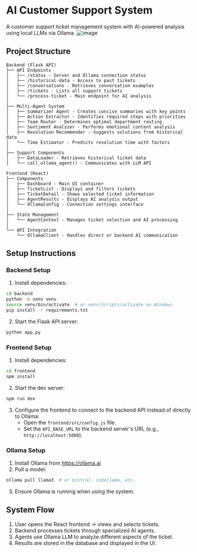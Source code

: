 # AI Customer Support System

A customer support ticket management system with AI-powered analysis using local LLMs via Ollama.
![image](https://github.com/user-attachments/assets/c0bd7e76-03f9-4ce3-afd6-060866fea986)

## Project Structure

```
Backend (Flask API)
├── API Endpoints
│   ├── /status - Server and Ollama connection status
│   ├── /historical-data - Access to past tickets
│   ├── /conversations - Retrieves conversation examples
│   ├── /tickets - Lists all support tickets
│   └── /process-ticket - Main endpoint for AI analysis
│
├── Multi-Agent System
│   ├── Summarizer Agent - Creates concise summaries with key points
│   ├── Action Extractor - Identifies required steps with priorities
│   ├── Team Router - Determines optimal department routing
│   ├── Sentiment Analyzer - Performs emotional content analysis
│   ├── Resolution Recommender - Suggests solutions from historical data
│   └── Time Estimator - Predicts resolution time with factors
│
├── Support Components
│   ├── DataLoader - Retrieves historical ticket data
│   └── call_ollama_agent() - Communicates with LLM API

Frontend (React)
├── Components
│   ├── Dashboard - Main UI container
│   ├── TicketList - Displays and filters tickets
│   ├── TicketDetail - Shows selected ticket information
│   ├── AgentResults - Displays AI analysis output
│   └── OllamaConfig - Connection settings interface
│
├── State Management
│   └── AgentContext - Manages ticket selection and AI processing
│
└── API Integration
    └── OllamaClient - Handles direct or backend AI communication
```

## Setup Instructions

### Backend Setup

1. Install dependencies:
```bash
cd backend
python -m venv venv
source venv/bin/activate  # or venv\Scripts\activate on Windows
pip install -r requirements.txt
```

2. Start the Flask API server:
```bash
python app.py
```

### Frontend Setup

1. Install dependencies:
```bash
cd frontend
npm install
```

2. Start the dev server:
```bash
npm run dev
```

3. Configure the frontend to connect to the backend API instead of directly to Ollama:
   - Open the `frontend/src/config.js` file.
   - Set the `API_BASE_URL` to the backend server's URL (e.g., `http://localhost:5000`).

### Ollama Setup

1. Install Ollama from https://ollama.ai
2. Pull a model:
```bash
ollama pull llama3  # or mistral, codellama, etc.
```
3. Ensure Ollama is running when using the system.

## System Flow

1. User opens the React frontend → views and selects tickets.
2. Backend processes tickets through specialized AI agents.
3. Agents use Ollama LLM to analyze different aspects of the ticket.
4. Results are stored in the database and displayed in the UI.
